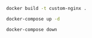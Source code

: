 ```sh
docker build -t custom-nginx .

```

```sh
docker-compose up -d

```
```sh
docker-compose down
```
